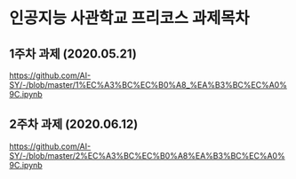# 인공지능 사관학교 프리코스 과제목차

## 1주차 과제 (2020.05.21)
https://github.com/AI-SY/-/blob/master/1%EC%A3%BC%EC%B0%A8_%EA%B3%BC%EC%A0%9C.ipynb

## 2주차 과제 (2020.06.12)
https://github.com/AI-SY/-/blob/master/2%EC%A3%BC%EC%B0%A8%EA%B3%BC%EC%A0%9C.ipynb
